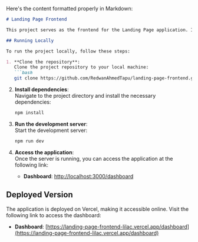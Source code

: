 Here's the content formatted properly in Markdown:

```markdown
# Landing Page Frontend

This project serves as the frontend for the Landing Page application. It includes a dashboard accessible both locally and in the deployed environment.

## Running Locally

To run the project locally, follow these steps:

1. **Clone the repository**:  
   Clone the project repository to your local machine:  
   ```bash
   git clone https://github.com/RedwanAhmedTapu/landing-page-frontend.git
   ```

2. **Install dependencies**:  
   Navigate to the project directory and install the necessary dependencies:  
   ```bash
   npm install
   ```

3. **Run the development server**:  
   Start the development server:  
   ```bash
   npm run dev
   ```

4. **Access the application**:  
   Once the server is running, you can access the application at the following link:  
   - **Dashboard**: [http://localhost:3000/dashboard](http://localhost:3000/dashboard)

## Deployed Version

The application is deployed on Vercel, making it accessible online. Visit the following link to access the dashboard:  
- **Dashboard**: [https://landing-page-frontend-lilac.vercel.app/dashboard](https://landing-page-frontend-lilac.vercel.app/dashboard)
```

